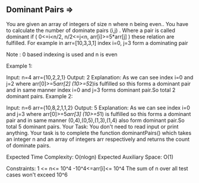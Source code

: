 Dominant Pairs  =>
--------------- 


You are given an array of integers of size n where n being even.. You have to calculate the number of dominate pairs (i,j) . Where a pair is called dominant if ( 0<=i<n/2, n/2<=j<n, arr[i]>=5*arr[j] ) these relation are fulfilled.  For example  in arr=[10,3,3,1] index i=0, j=3 form a dominating pair

Note : 0 based indexing is used  and n is even 

Example 1:

Input:
n=4
arr={10,2,2,1}
Output:
2
Explanation:
As we can see index i=0 and j=2 where
arr[0]>=5*arr[2] (10>=5*2)is fulfilled so
this forms a dominant pair and in same
manner index i=0 and j=3 forms dominant
pair.So total 2 dominant pairs.
Example 2:

Input:
n=6
arr={10,8,2,1,1,2}
Output:
5
Explanation:
As we can see index i=0 and j=3 where
arr[0]>=5*arr[3] (10>=5*1) is fulfilled so
this forms a dominant pair and in same
manner (0,4),(0,5),(1,3),(1,4) also form
dominant pair.So total 5 dominant pairs.
Your Task:
You don't need to read input or print anything. Your task is to complete the function dominantPairs() which takes an integer n and an array of integers arr respectively and returns the count of dominate pairs.

Expected Time Complexity: O(nlogn)
Expected Auxiliary Space: O(1)

Constraints:
1 <= n<= 10^4
-10^4<=arr[i]<= 10^4
The sum of n over all test cases won't exceed 10^6
